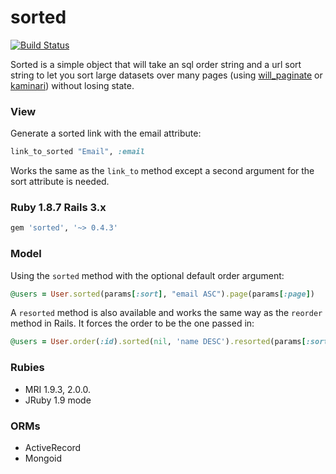 # sorted

[![Build Status](https://travis-ci.org/mynameisrufus/sorted.png?branch=master)](https://travis-ci.org/mynameisrufus/sorted)

Sorted is a simple object that will take an sql order string and a url
sort string to let you sort large datasets over many pages (using 
[will_paginate](https://github.com/mislav/will_paginate) or 
[kaminari](https://github.com/amatsuda/kaminari)) without losing state.

### View

Generate a sorted link with the email attribute:

```ruby
link_to_sorted "Email", :email
```

Works the same as the `link_to` method except a second argument for the
sort attribute is needed.

### Ruby 1.8.7 Rails 3.x

```ruby
gem 'sorted', '~> 0.4.3'
```

### Model

Using the `sorted` method with the optional default order argument:

```ruby
@users = User.sorted(params[:sort], "email ASC").page(params[:page])
```

A `resorted` method is also available and works the same way as the `reorder` method in Rails.
It forces the order to be the one passed in:

```ruby
@users = User.order(:id).sorted(nil, 'name DESC').resorted(params[:sort], 'email ASC')
```

### Rubies

* MRI 1.9.3, 2.0.0.
* JRuby 1.9 mode

### ORMs

* ActiveRecord
* Mongoid
